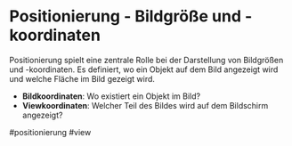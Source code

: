 
# Positionierung - Bildgröße und -koordinaten

Positionierung spielt eine zentrale Rolle bei der Darstellung von Bildgrößen und -koordinaten. Es definiert, wo ein Objekt auf dem Bild angezeigt wird und welche Fläche im Bild gezeigt wird.

- **Bildkoordinaten**: Wo existiert ein Objekt im Bild?
- **Viewkoordinaten**: Welcher Teil des Bildes wird auf dem Bildschirm angezeigt?

#positionierung #view
